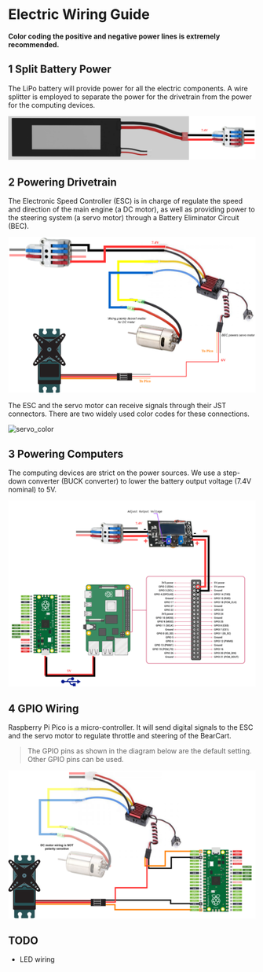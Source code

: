 # Electric Wiring Guide
**Color coding the positive and negative power lines is extremely recommended.**

## 1 Split Battery Power
The LiPo battery will provide power for all the electric components. 
A wire splitter is employed to separate the power for the drivetrain from the power for the computing devices.


![battery-splitter](images/wiring/battery-splitter.png)

## 2 Powering Drivetrain
The Electronic Speed Controller (ESC) is in charge of regulate the speed and direction of the main engine (a DC motor), as well as providing power to the steering system (a servo motor) through a Battery Eliminator Circuit (BEC).

![esc-motor-servo](images/wiring/esc-motor-servo.png)

The ESC and the servo motor can receive signals through their JST connectors.
There are two widely used color codes for these connections.

![servo_color](https://i0.wp.com/dronebotworkshop.com/wp-content/uploads/2018/05/servo-motor-pinout.jpg?w=768&ssl=1)

## 3 Powering Computers
The computing devices are strict on the power sources. We use a step-down converter (BUCK converter) to lower the battery output voltage (7.4V nominal) to 5V. 

![converter-pi-pico](images/wiring/buck-pi-pico.png)

## 4 GPIO Wiring
Raspberry Pi Pico is a micro-controller. It will send digital signals to the ESC and the servo motor to regulate throttle and steering of the BearCart.
> The GPIO pins as shown in the diagram below are the default setting.
Other GPIO pins can be used.

![gpio](images/wiring/gpio.png)

## TODO
- LED wiring

